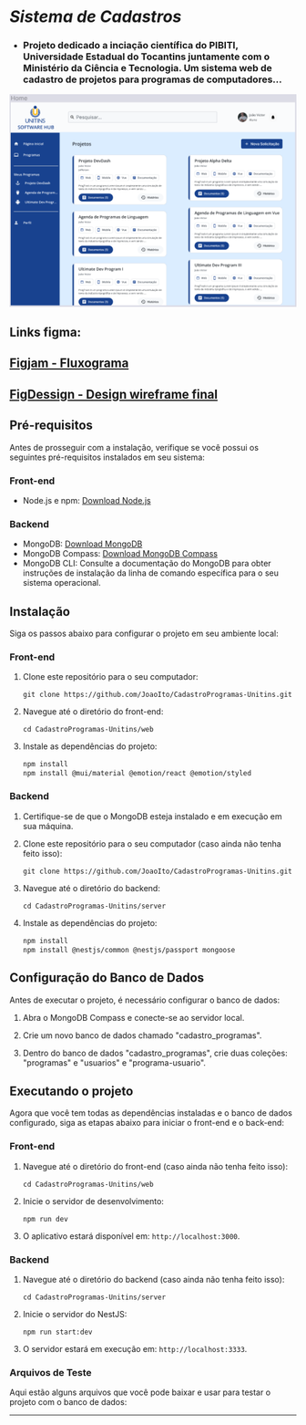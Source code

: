 # ***Sistema de Cadastros***

- ### **Projeto dedicado a inciação científica do PIBITI, Universidade Estadual do Tocantins juntamente com o Ministério da Ciência e Tecnologia. Um sistema web de cadastro de projetos para programas de computadores...**

<img src=".github\img/printInicial.png"/>

## Links figma:

## [Figjam - Fluxograma](https://www.figma.com/file/HqW6H7awPQV2vcWUTlUja0/Fluxograma-Cadastro-Programas-de-Computadores---PIBIC?node-id=0%3A1&t=y9G0qPcIryB9JzH4-1)

## [ FigDessign - Design wireframe final](https://www.figma.com/file/5Lmauoi9y0gQppPdFHEU7Y/Unitins-Software-Hub?type=design&node-id=9%3A2&mode=design&t=g7I8q8xzApcHDm30-1)

## Pré-requisitos

Antes de prosseguir com a instalação, verifique se você possui os seguintes pré-requisitos instalados em seu sistema:

### Front-end

- Node.js e npm: [Download Node.js](https://nodejs.org/)

### Backend

- MongoDB: [Download MongoDB](https://www.mongodb.com/try/download/community)
- MongoDB Compass: [Download MongoDB Compass](https://www.mongodb.com/try/download/compass)
- MongoDB CLI: Consulte a documentação do MongoDB para obter instruções de instalação da linha de comando específica para o seu sistema operacional.

## Instalação

Siga os passos abaixo para configurar o projeto em seu ambiente local:

### Front-end

1. Clone este repositório para o seu computador:
   ```
   git clone https://github.com/JoaoIto/CadastroProgramas-Unitins.git
   ```

2. Navegue até o diretório do front-end:
   ```
   cd CadastroProgramas-Unitins/web
   ```

3. Instale as dependências do projeto:
   ```
   npm install
   npm install @mui/material @emotion/react @emotion/styled
   ```

### Backend

1. Certifique-se de que o MongoDB esteja instalado e em execução em sua máquina.

2. Clone este repositório para o seu computador (caso ainda não tenha feito isso):
   ```
   git clone https://github.com/JoaoIto/CadastroProgramas-Unitins.git
   ```

3. Navegue até o diretório do backend:
   ```
   cd CadastroProgramas-Unitins/server
   ```

4. Instale as dependências do projeto:
   ```
   npm install
   npm install @nestjs/common @nestjs/passport mongoose
   ```

## Configuração do Banco de Dados

Antes de executar o projeto, é necessário configurar o banco de dados:

1. Abra o MongoDB Compass e conecte-se ao servidor local.

2. Crie um novo banco de dados chamado "cadastro_programas".

3. Dentro do banco de dados "cadastro_programas", crie duas coleções: "programas" e "usuarios" e "programa-usuario".

## Executando o projeto

Agora que você tem todas as dependências instaladas e o banco de dados configurado, siga as etapas abaixo para iniciar o front-end e o back-end:

### Front-end

1. Navegue até o diretório do front-end (caso ainda não tenha feito isso):
   ```
   cd CadastroProgramas-Unitins/web
   ```

2. Inicie o servidor de desenvolvimento:
   ```
   npm run dev
   ```

3. O aplicativo estará disponível em: `http://localhost:3000`.

### Backend

1. Navegue até o diretório do backend (caso ainda não tenha feito isso):
   ```
   cd CadastroProgramas-Unitins/server
   ```

2. Inicie o servidor do NestJS:
   ```
   npm run start:dev
   ```

3. O servidor estará em execução em: `http://localhost:3333`.

### Arquivos de Teste

Aqui estão alguns arquivos que você pode baixar e usar para testar o projeto com o banco de dados:

---
